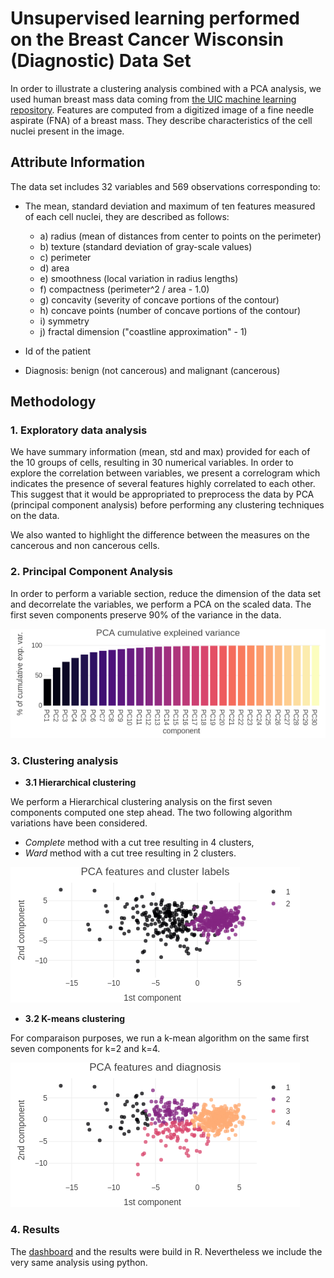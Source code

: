 # Unsupervised learning performed on the Breast Cancer Wisconsin (Diagnostic) Data Set

In order to illustrate a clustering analysis combined with a PCA analysis, we used human breast mass data coming from [the UIC machine learning repository](https://archive.ics.uci.edu/ml/datasets/Breast+Cancer+Wisconsin+(Diagnostic)). Features are computed from a digitized image of a fine needle aspirate (FNA) of a breast mass. They describe characteristics of the cell nuclei present in the image.  

## Attribute Information

The data set includes 32 variables and 569 observations corresponding to: 

- The mean, standard deviation and maximum of ten features measured of each cell nuclei, they are described as follows: 
    - a) radius (mean of distances from center to points on the perimeter)
    - b) texture (standard deviation of gray-scale values)
    - c) perimeter
    - d) area
    - e) smoothness (local variation in radius lengths)
    - f) compactness (perimeter^2 / area - 1.0)
    - g) concavity (severity of concave portions of the contour)
    - h) concave points (number of concave portions of the contour)
    - i) symmetry
    - j) fractal dimension ("coastline approximation" - 1)

- Id of the patient 
- Diagnosis: benign (not cancerous) and malignant (cancerous)

## Methodology

### 1. Exploratory data analysis

We have summary information (mean, std and max) provided for each of the 10 groups of cells, resulting in 30 numerical variables. In order to explore the correlation between variables, we present a correlogram which indicates the presence of several features highly correlated to each other. This suggest that it would be appropriated to preprocess the data by PCA (principal component analysis) before performing any clustering techniques on the data.

We also wanted to highlight the difference between the measures on the cancerous and non cancerous cells.   


### 2. Principal Component Analysis

In order to perform a variable section, reduce the dimension of the data set and decorrelate the variables, we perform a PCA on the scaled data. The first seven components preserve 90% of the variance in the data.

![view](pca.png)

### 3. Clustering analysis

- **3.1 Hierarchical clustering** 

We perform a Hierarchical clustering analysis on the first seven components computed one step ahead. The two following algorithm variations have been considered.

- *Complete* method with a cut tree resulting in 4 clusters, 
- *Ward* method with a cut tree resulting in 2 clusters.  

![view](hclust.png)


- **3.2 K-means clustering**

For comparaison purposes, we run a k-mean algorithm on the same first seven components for k=2 and k=4. 

![view](kmeans.png)

### 4. Results

The [dashboard](https://danaemirel.github.io/unsupervised-learning/) and the results were build in R. Nevertheless we include the very same analysis using python.    
